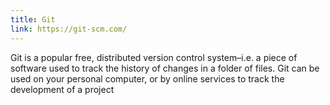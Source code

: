 ```yaml
---
title: Git
link: https://git-scm.com/
---
```


Git is a popular free, distributed version control system–i.e. a piece of software used to track the history of changes in a folder of files. 
Git can be used on your personal computer, or by online services to track the development of a project
